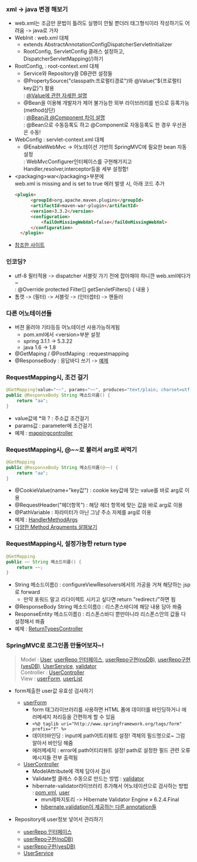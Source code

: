 ### xml -> java 변경 해보기
- web.xml는 조금만 문법이 틀려도 실행이 안될 뿐더러 태그형식이라 작성하기도 어려움 -> java로 가자
- WebInit : web.xml 대체
  - extends AbstractAnnotationConfigDispatcherServletInitializer
  - RootConfig, ServletConfig 클래스 설정하고, DispatcherServletMapping(\/)하기
- RootConfig, : root-context.xml 대체
  - Service와 Repository쓸 DB관련 설정들
  - @PropertySource("classpath:프로펄티경로")와 @Value("${프로펄티 key값}") 활용  
  : [@Value에 관한 자세한 설명](https://bcp0109.tistory.com/227)
  - @Bean을 이용해 개발자가 제어 불가능한 외부 라이브러리를 빈으로 등록가능 (method상단)  
  : [@Bean과 @Component 차이 설명](https://galid1.tistory.com/494)  
  : @Bean으로 수동등록도 하고 @Component로 자동등록도 한 경우 우선권은 수동!  
- WebConfig : servlet-context.xml 대체 
  - @EnableWebMvc -> 어노테이션 기반의 SpringMVC에 필요한 bean 자동 설정  
  : WebMvcConfigurer인터페이스를 구현해가지고 Handler,resolver,interceptor등을 세부 설정함!
- \<packaging\>war\<\/packaging\>부분에  
  web.xml is missing and <failOnMissingWebXml> is set to true 에러 발생 시, 아래 코드 추가  
  ```html  
  <plugin>
		<groupId>org.apache.maven.plugins</groupId>
		<artifactId>maven-war-plugin</artifactId>
		<version>3.3.2</version>
		<configuration>
			<failOnMissingWebXml>false</failOnMissingWebXml>
		</configuration>
	</plugin>
	```  
- [참조한 사이트](https://galid1.tistory.com/529?category=783055)

### 인코딩?
- utf-8 필터적용 -> dispatcher 서블릿 가기 전에 잡아채야 하니깐 web.xml에다가~  
  : @Override protected Filter[] getServletFilters() { 내용 }
- 톰캣 -> (필터) -> 서블릿 -> (인터셉터) -> 핸들러

### 다른 어노테이션들
- 버젼 올려야 기타등등 어노테이션 사용가능하게됨
  - pom.xml에서 \<version\>부분 설정
  - spring 3.1.1 -> 5.3.22
  - java 1.6 -> 1.8
- @GetMaping / @PostMaping : requestmapping
- @ResponseBody : 응답바디 쓰기 -> [예제](../220901_hello/src/main/java/kr/co/greenart/PrintController.java)  

### RequestMapping시, 조건 걸기
```java  
@GetMapping(value="~~", params="~~", produces="text/plain; charset=utf-8")
public @ResponseBody String 메소드이름() {
	return "aa";
}
```  
- value값에 \*와 ? : 주소값 조건걸기
- params값 : parameter에 조건걸기
- 예제 : [mappingcontroller](../220901_hello/src/main/java/kr/co/greenart/MappingController.java)

### RequestMapping시, @~~로 불러서 arg로 써먹기
```java  
@GetMapping
public @ResponseBody String 메소드이름(@~~) {
	return "aa";
}
``` 
- @CookieValue(name="key값") : cookie key값에 맞는 value를 바로 arg로 이용
- @RequestHeader("헤더항목") : 해당 헤더 항목에 맞는 값을 바로 arg로 이용
- @PathVariable : 파라미터가 아닌 그냥 주소 자체를 arg로 이용
- 예제 : [HandlerMethodArgs](../220901_hello/src/main/java/kr/co/greenart/HandlerMethodArgs.java)
- [다양한 Method Arguments 살펴보기](https://docs.spring.io/spring-framework/docs/current/reference/html/web.html#mvc-ann-arguments)

### RequestMapping시, 설정가능한 return type
```java  
@GetMapping
public ~~ String 메소드이름() {
	return ~~;
}
``` 
- String 메소드이름() : configureViewResolvers에서의 가공을 거쳐 해당하는 jsp로 forward
  - 만약 포워드 말고 리다이렉트 시키고 싶다면 return "redirect:/"하면 됨
- @ResponseBody String 메소드이름() : 리스폰스바디에 해당 내용 담아 쏴줌
- ResponseEntity<String> 메소드이름() : 리스폰스바디 뿐만아니라 리스폰스안의 값들 다 설정해서 쏴줌
- 예제 : [ReturnTypesController](../220901_hello/src/main/java/kr/co/greenart/ReturnTypesController.java)

### SpringMVC로 로그인폼 만들어보자~!
> Model : [User](../220901_hello/src/main/java/kr/co/greenart/model/User.java), [userRepo 인터페이스](../220901_hello/src/main/java/kr/co/greenart/model/UserRepository.java), [userRepo구현(noDB)](../220901_hello/src/main/java/kr/co/greenart/model/UserRepositoryListImpl.java), [userRepo구현(yesDB)](../220901_hello/src/main/java/kr/co/greenart/model/UserRepositoryMySQL.java), [UserService](../220901_hello/src/main/java/kr/co/greenart/model/UserService.java), [validator](../220901_hello/src/main/java/kr/co/greenart/model/UserValidator.java)  
> Controller : [UserController](../220901_hello/src/main/java/kr/co/greenart/controller/UserController.java)  
> View : [userForm](../220901_hello/src/main/webapp/WEB-INF/views/userForm.jsp), [userList](../220901_hello/src/main/webapp/WEB-INF/views/userlist.jsp)
- form제출한 user값 유효성 검사하기
  - [userForm](../220901_hello/src/main/webapp/WEB-INF/views/userForm.jsp)
    - form 태그라이브러리를 사용하면 HTML 폼에 데이터를 바인딩하거나 에러메세지 처리등을 간편하게 할 수 있음
	- `<%@ taglib uri="http://www.springframework.org/tags/form" prefix="f" %>`
    - 데이터바인딩 : input에 path어트리뷰트 설정! 객체의 필드명으로~ 그럼 알아서 바인딩 해줌
    - 에러메세지 : error에 path어티리뷰트 설정! path로 설정한 필드 관련 오류메시지들 전부 출력됨
  - [UserController](../220901_hello/src/main/java/kr/co/greenart/controller/UserController.java)
    - ModelAttribute에 객체 담아서 검사
    - Validate할 클래스 수동으로 만드는 방법 : [validator](../220901_hello/src/main/java/kr/co/greenart/model/UserValidator.java)
    - hibernate-validator라이브러리 추가해서 어노테이션으로 검사하는 방법 : [pom.xml](../220901_hello/pom.xml), [user](../220901_hello/src/main/java/kr/co/greenart/model/User.java)
      - mvn레파지토리 -> Hibernate Validator Engine » 6.2.4.Final
	  - [hibernate.validation이 제공하는 다른 annotation들](https://hyeran-story.tistory.com/81)

- Repository에 user정보 넣어서 관리하기
  - [userRepo 인터페이스](../220901_hello/src/main/java/kr/co/greenart/model/UserRepository.java)
  - [userRepo구현(noDB)](../220901_hello/src/main/java/kr/co/greenart/model/UserRepositoryListImpl.java)
  - [userRepo구현(yesDB)](../220901_hello/src/main/java/kr/co/greenart/model/UserRepositoryMySQL.java)
  - [UserService](../220901_hello/src/main/java/kr/co/greenart/model/UserService.java) 
